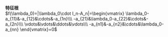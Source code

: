 **特征根**  
 $f(\lambda_0)=|\lambda_0\cdot I_n-A_n|=\begin{vmatrix}  
\lambda_0-a_{11}&-a_{12}&\cdots&-a_{1n}\\\  
-a_{21}&\lambda_0-a_{22}&\cdots&-a_{2n}\\\  
\vdots&\vdots&\ddots&\vdots\\\  
-a_{n1}&-a_{n2}&\cdots&\lambda_0-a_{nn}  
\end{vmatrix}=0$  

